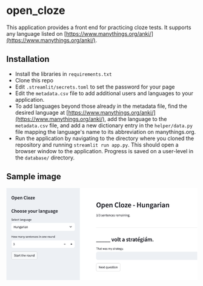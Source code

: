 # open_cloze
This application provides a front end for practicing cloze tests. It supports any language listed on [https://www.manythings.org/anki/](https://www.manythings.org/anki/).

## Installation
- Install the libraries in `requirements.txt`
- Clone this repo
- Edit `.streamlit/secrets.toml` to set the password for your page
- Edit the `metadata.csv` file to add additional users and languages to your application.
- To add languages beyond those already in the metadata file, find the desired language at [https://www.manythings.org/anki/](https://www.manythings.org/anki/), add the language to the `metadata.csv` file, and add a new dictionary entry in the `helper/data.py` file mapping the language's name to its abbreviation on manythings.org.
- Run the application by navigating to the directory where you cloned the repository and running `streamlit run app.py`. This should open a browser window to the application. Progress is saved on a user-level in the `database/` directory.

## Sample image
![Example image](example_screen.png)